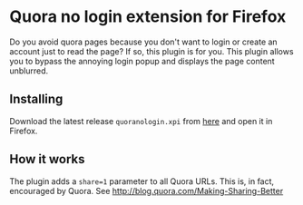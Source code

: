 Quora no login extension for Firefox
====================================

Do you avoid quora pages because you don't want to login or create an account just to read the page?
If so, this plugin is for you. This plugin allows you to bypass the annoying login popup and displays
the page content unblurred.

Installing
----------

Download the latest release `quoranologin.xpi` from [here](https://github.com/juggernaut/quora-nologin/releases) and open it in Firefox.

How it works
------------

The plugin adds a `share=1` parameter to all Quora URLs. This is, in fact, encouraged by Quora. See http://blog.quora.com/Making-Sharing-Better


